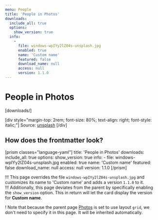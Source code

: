 ```yaml
---
menu: People
title: 'People in Photos'
downloads:
  include_all: true
  options:
    show_version: true
  info:
    -
      file: windows-wpIYy2lZ04s-unsplash.jpg
      enabled: true
      name: 'Custom name'
      featured: false
      download_name: null
      access: null
      version: 1.1.0
---
```


# People in Photos

[downloads/]

[div style="margin-top: 2rem; font-size: 80%; text-align: right; font-style: italic;"]
Source: [unsplash](https://unsplash.com/?target=_blank)
[/div]


## How does the frontmatter look?

[prism classes="language-yaml"]
title: 'People in Photos'
downloads:
  include_all: true
  options:
    show_version: true
  info:
    -
      file: windows-wpIYy2lZ04s-unsplash.jpg
      enabled: true
      name: 'Custom name'
      featured: false
      download_name: null
      access: null
      version: 1.1.0
[/prism]


!!! This page overrides the file `windows-wpIYy2lZ04s-unsplash.jpg` and customizes its name to 'Custom name' and adds a version `1.1.0` to it.  
!!! Additionally, this page deviates from the parent by specifically enabling the `show_version` option. This in return will let the card display  the version for **Custom name**.

! Note that because the parent page [Photos](../) is set to use layout `grid`, we don't need to specify it in this page. It will be inherited automatically.